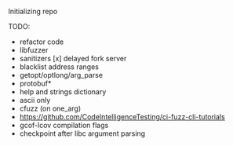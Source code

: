 Initializing repo

TODO:
- refactor code
- libfuzzer
- sanitizers
[x] delayed fork server
- blacklist address ranges
- getopt/optlong/arg_parse
- protobuf*
- help and strings dictionary
- ascii only
- cfuzz (on one_arg)
- https://github.com/CodeIntelligenceTesting/ci-fuzz-cli-tutorials
- gcof-lcov compilation flags
- checkpoint after libc argument parsing